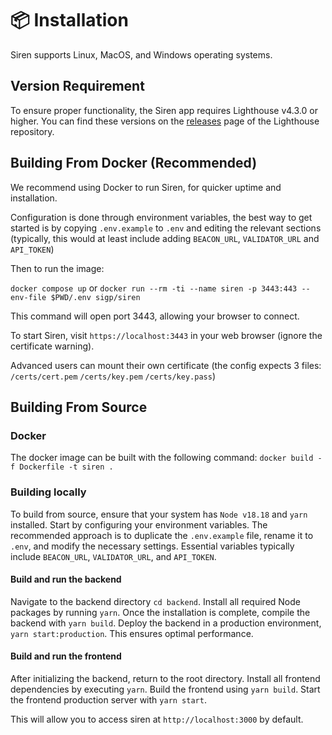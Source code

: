 # 📦 Installation

Siren supports Linux, MacOS, and Windows operating systems.

## Version Requirement

To ensure proper functionality, the Siren app requires Lighthouse v4.3.0 or higher. You can find these versions on the [releases](https://github.com/sigp/lighthouse/releases) page of the Lighthouse repository.

## Building From Docker (Recommended)

We recommend using Docker to run Siren, for quicker uptime and installation.

Configuration is done through environment variables, the best way to get started is by copying `.env.example` to `.env` and editing the relevant sections (typically, this would at least include adding `BEACON_URL`, `VALIDATOR_URL` and `API_TOKEN`)

Then to run the image:

`docker compose up`
or
`docker run --rm -ti --name siren -p 3443:443 --env-file $PWD/.env sigp/siren`

This command will open port 3443, allowing your browser to connect.

To start Siren, visit `https://localhost:3443` in your web browser (ignore the certificate warning).

Advanced users can mount their own certificate (the config expects 3 files: `/certs/cert.pem` `/certs/key.pem` `/certs/key.pass`)

## Building From Source

### Docker

The docker image can be built with the following command:
`docker build -f Dockerfile -t siren .`

### Building locally

To build from source, ensure that your system has `Node v18.18` and `yarn` installed. Start by configuring your environment variables. The recommended approach is to duplicate the `.env.example` file, rename it to `.env`, and modify the necessary settings. Essential variables typically include `BEACON_URL`, `VALIDATOR_URL`, and `API_TOKEN`.

#### Build and run the backend

Navigate to the backend directory `cd backend`. Install all required Node packages by running `yarn`. Once the installation is complete, compile the backend with `yarn build`. Deploy the backend in a production environment, `yarn start:production`. This ensures optimal performance.

#### Build and run the frontend

After initializing the backend, return to the root directory. Install all frontend dependencies by executing `yarn`. Build the frontend using `yarn build`. Start the frontend production server with `yarn start`.

This will allow you to access siren at `http://localhost:3000` by default.
